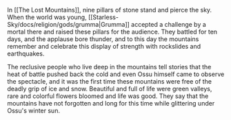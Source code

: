 In [[The Lost Mountains]], nine pillars of stone stand and pierce the sky. When the world was young, [[Starless-Sky/docs/religion/gods/grumma|Grumma]] accepted a challenge by a mortal there and raised these pillars for the audience. They battled for ten days, and the applause bore thunder, and to this day the mountains remember and celebrate this display of strength with rockslides and earthquakes.

The reclusive people who live deep in the mountains tell stories that the heat of battle pushed back the cold and even Ossu himself came to observe the spectacle, and it was the first time these mountains were free of the deadly grip of ice and snow. Beautiful and full of life were green valleys, rare and colorful flowers bloomed and life was good. They say that the mountains have not forgotten and long for this time while glittering under Ossu's winter sun.
